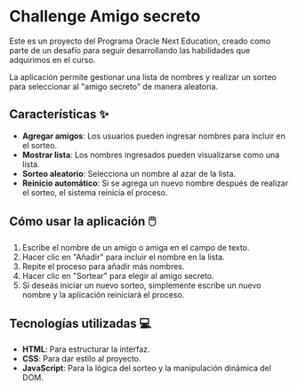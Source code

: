 <h1>Challenge Amigo secreto</h1>

Este es un proyecto del Programa Oracle Next Education, creado como parte de un desafío para seguir desarrollando las habilidades que adquirimos en el curso.

La aplicación permite gestionar una lista de nombres y realizar un sorteo para seleccionar al "amigo secreto" de manera aleatoria.


## Características ✨

- **Agregar amigos**: Los usuarios pueden ingresar nombres para incluir en el sorteo.
- **Mostrar lista**: Los nombres ingresados pueden visualizarse como una lista.
- **Sorteo aleatorio**: Selecciona un nombre al azar de la lista.
- **Reinicio automático**: Si se agrega un nuevo nombre después de realizar el sorteo, el sistema reinicia el proceso.


## Cómo usar la aplicación 🖱️

1. Escribe el nombre de un amigo o amiga en el campo de texto.
2. Hacer clic en "Añadir" para incluir el nombre en la lista.
3. Repite el proceso para añadir más nombres.
4. Hacer clic en "Sortear" para elegir al amigo secreto.
5. Si deseás iniciar un nuevo sorteo, simplemente escribe un nuevo nombre y la aplicación reiniciará el proceso.


## Tecnologías utilizadas 💻

- **HTML**: Para estructurar la interfaz.
- **CSS**: Para dar estilo al proyecto.
- **JavaScript**: Para la lógica del sorteo y la manipulación dinámica del DOM.
